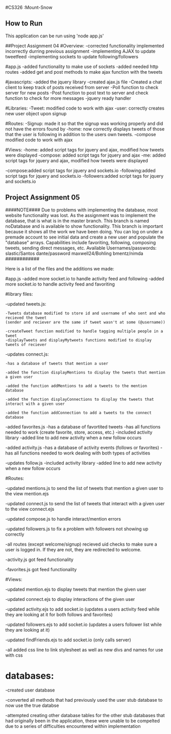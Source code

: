 #CS326 :Mount-Snow

## How to Run
This application can be run using 'node app.js'

##Project Assignment 04
#Overview:
-corrected functionality implemented incorrectly durring previous assignment
-implementing AJAX to update tweetfeed
-implementing sockets to update following/followers

#app.js
-added functionality to make use of sockets
-added needed http routes
-added get and post methods to make ajax function with the tweets

#javascripts:
-added the jquery library
-created ajax.js file
	-Created a chat client to keep track of posts received from server
	-Poll function to check server for new posts
	-Post function to post text to server and check function to check for more messages
	-jquery ready handler


#Libraries:
-Tweet: modified code to work with ajax
-user: correctly creates new user object upon signup

#Routes:
-Signup: made it so that the signup was working properly and did not have the errors found by 
-home: now correctly displays tweets of those that the user is following in addition to the users own tweets.
-compose modified code to work with ajax


#Views:
-home: added script tags for jquery and ajax, modified how tweets were displayed
-compose: added script tags for jquery and ajax
-me: added script tags for jquery and ajax, modified how tweets were displayed

-compose:added script tags for jquery and sockets.io
-following:added script tags for jquery and sockets.io
-followers:added script tags for jquery and sockets.io



## Project Assignment 05

####NOTE####
Due to problems with implementing the database, most website functionality was lost. As the assignment was to
implement the database, that is what is in the master branch. This branch is named noDatabase and is available to show functionality.
This branch is important because it shows all the work we have been doing. You can log on under a premade account to see initial data
and create a new user and populate the "database" arrays. Capabilities include favoriting, following, composing tweets, sending direct messages, etc.
Available Usernames/passwords:  	slastic/Santos		dante/password		maxwell24/Bohling		bmentz/nimda
############

Here is a list of the files and the additions we made:

#app.js
-added more socket.io to handle activity feed and following
-added more socket.io to handle activity feed and favoriting

#library files:

-updated tweets.js:

	-Tweets database modified to store id and username of who sent and who recieved the tweet
	(sender and reciever are the same if tweet wasn't at some (@username))
	
	-createTweet function modified to handle tagging multiple people in a tweet
	-displayTweets and displayMytweets functions modified to display tweets of reciever

-updates connect.js:

	-has a database of tweets that mention a user
	
	-added the function displayMentions to display the tweets that mention a given user
	
	-added the function addMentions to add a tweets to the mention database
	
	-added the function displayConnections to display the tweets that interact with a given user
	
	-added the function addConnection to add a tweets to the connect database
	
-added favorites.js 
	-has a database of favortited tweets
	-has all functions needed to work (create favorite, store, access, etc.)
	-included activity library
	-added line to add new activity when a new follow occurs
	
-added activity.js 
	-has a database of activity events (follows or favorites)
	-has all functions needed to work dealing with both types of activities
	
-updates follow.js
	-included activity library
	-added line to add new activity when a new follow occurs
	
#Routes:

-updated mentions.js to send the list of tweets that mention a given user to the view mention.ejs

-updated connect.js to send the list of tweets that interact with a given user to the view connect.ejs

-updated compose.js to handle interact/mention errors

-updated followers.js to fix a problem with followers not showing up correctly

-all routes (except welcome/signup) recieved uid checks to make sure a user is logged in. If they are not, they are redirected to welcome.

-activity.js got feed functionality

-favorites.js got feed functionality

	

#Views:

-updated mention.ejs to display tweets that mention the given user

-updated connect.ejs to display interactions of the given user

-updated activity.ejs to add socket.io (updates a users activity feed while they are looking at it for both follows and favorites)

-updated followers.ejs to add socket.io (updates a users follower list while they are looking at it)

-updated findFriends.ejs to add socket.io (only calls server)

-all added css line to link stylesheet as well as new divs and names for use with css


# databases:
-created user database

-converted all methods that had previously used the user stub database to now use the true databse

-attempted creating other database tables for the other stub databases that had originally been in the application, these were unable to be compelted due to a series of difficulties encountered within implementation
